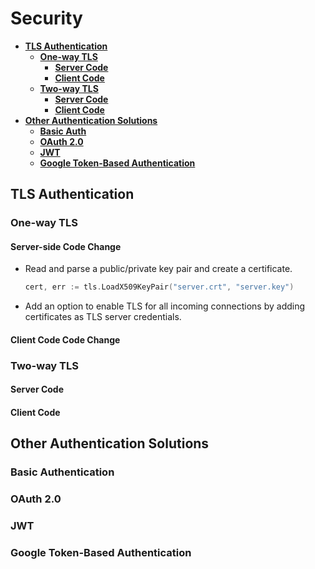 # Security

- [**TLS Authentication**]()
   - [**One-way TLS**]()
      - [**Server Code**]()
      - [**Client Code**]()
   - [**Two-way TLS**]()
      - [**Server Code**]()
      - [**Client Code**]()
- [**Other Authentication Solutions**]()
   - [**Basic Auth**]()
   - [**OAuth 2.0**]()
   - [**JWT**]()
   - [**Google Token-Based Authentication**]()

## TLS Authentication
### One-way TLS
#### Server-side Code Change
- Read and parse a public/private key pair and create a certificate.
  ```go
  cert, err := tls.LoadX509KeyPair("server.crt", "server.key")
  ```
- Add an option to enable TLS for all incoming connections by adding certificates as TLS server credentials.

#### Client Code Code Change


### Two-way TLS
#### Server Code
#### Client Code

## Other Authentication Solutions
### Basic Authentication
### OAuth 2.0
### JWT
### Google Token-Based Authentication
